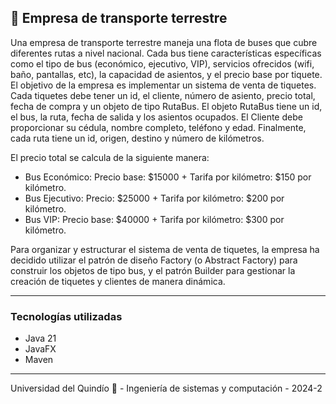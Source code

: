 ## 🚌 Empresa de transporte terrestre

Una empresa de transporte terrestre maneja una flota de buses que cubre diferentes rutas a nivel nacional. Cada bus tiene características específicas como el tipo de bus (económico, ejecutivo, VIP), servicios ofrecidos (wifi, baño, pantallas, etc), la capacidad de asientos, y el precio base por tiquete. El objetivo de la empresa es implementar un sistema de venta de tiquetes. Cada tiquetes debe tener un id, el cliente, número de asiento, precio total, fecha de compra y un objeto de tipo RutaBus. El objeto RutaBus tiene un id, el bus, la ruta, fecha de salida y los asientos ocupados. El Cliente debe proporcionar su cédula, nombre completo, teléfono y edad. Finalmente, cada ruta tiene un id, origen, destino y número de kilómetros.

El precio total se calcula de la siguiente manera:

- Bus Económico: Precio base: \$15000 + Tarifa por kilómetro: \$150 por kilómetro.
- Bus Ejecutivo: Precio: \$25000 + Tarifa por kilómetro: \$200 por kilómetro.
- Bus VIP: Precio base: \$40000 + Tarifa por kilómetro: \$300 por kilómetro.

Para organizar y estructurar el sistema de venta de tiquetes, la empresa ha decidido utilizar el patrón de diseño Factory (o Abstract Factory) para construir los objetos de tipo bus, y el patrón Builder para gestionar la creación de tiquetes y clientes de manera dinámica.

---

### Tecnologías utilizadas
- Java 21
- JavaFX
- Maven

---

Universidad del Quindío 💚 - Ingeniería de sistemas y computación - 2024-2